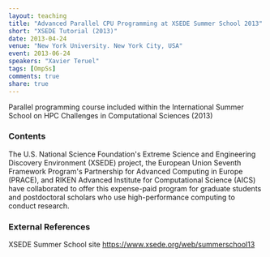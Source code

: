 ```yaml
---
layout: teaching
title: "Advanced Parallel CPU Programming at XSEDE Summer School 2013"
short: "XSEDE Tutorial (2013)"
date: 2013-04-24
venue: "New York University. New York City, USA"
event: 2013-06-24
speakers: "Xavier Teruel"
tags: [OmpSs]
comments: true
share: true
---
```


Parallel programming course included within the International Summer School on
HPC Challenges in Computational Sciences (2013)


### Contents

The U.S. National Science Foundation's Extreme Science and Engineering
Discovery Environment (XSEDE) project, the European Union Seventh Framework
Program's Partnership for Advanced Computing in Europe (PRACE), and RIKEN
Advanced Institute for Computational Science (AICS) have collaborated to offer
this expense-paid program for graduate students and postdoctoral scholars who
use high-performance computing to conduct research.

### External References

XSEDE Summer School site  <https://www.xsede.org/web/summerschool13>

